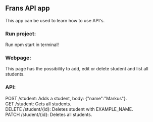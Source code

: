 ## Frans API app
This app can be used to learn how to use API's.

### Run project:
Run npm start in terminal!

### Webpage:
This page has the possibility to add, edit or delete student and list all students.

### API:   
POST /student: Adds a student, body: {"name":"Markus"}.  
GET /student: Gets all students.  
DELETE /student/{id}: Deletes student with EXAMPLE_NAME.  
PATCH /student/{id}: Deletes all students.  

